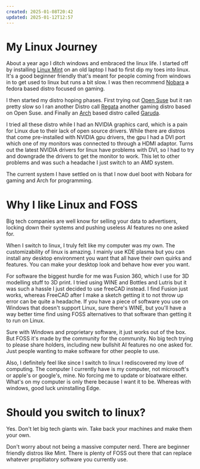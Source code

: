 ```yaml
---
created: 2025-01-08T20:42
updated: 2025-01-12T12:57
---
```

# My Linux Journey

About a year ago I ditch windows and embraced the linux life.
I started off by installing [Linux Mint](https://www.linuxmint.com/) on an old laptop I had to first dip my toes into linux. It's a good beginner friendly that's meant for people coming from windows in to get used to linux but runs a bit slow. I was then recommend [Nobara](https://nobaraproject.org/) a fedora based distro focused on gaming.

I then started my distro hoping phases. First trying out [Open Suse](https://www.opensuse.org/) but it ran pretty slow so I ran another Distro call [Regata](https://get.regataos.com.br/) another gaming distro based on Open Suse. and Finally an [Arch](https://archlinux.org/) based distro called [Garuda](https://garudalinux.org/).

I tried all these distro while I had an NVIDIA graphics card, which is a pain for Linux due to their lack of open source drivers. While there are distros that come pre-installed with NVIDIA gpu drivers, the gpu I had a DVI port which one of my monitors was connected to through a HDMI adaptor. Turns out the latest NVIDIA drivers for linux have problems with DVI, so I had to try and downgrade the drivers to get the monitor to work. This let to other problems and was such a headache I just switch to an AMD system.

The current system I have settled on is that I now duel boot with Nobara for gaming and Arch for programming. 

# Why I like Linux and FOSS

Big tech companies are well know for selling your data to advertisers, locking down their systems and pushing useless AI features no one asked for.

When I switch to linux, I truly felt like my computer was my own. The customizability of linux is amazing. I mainly use KDE plasma but you can install any desktop environment you want that all have their own quirks and features. You can make your desktop look and behave how ever you want. 

For software the biggest hurdle for me was Fusion 360, which I use for 3D modelling stuff to 3D print. I tried using WINE and Bottles and Lutris but it was such a hassle I just decided to use freeCAD instead. I find Fusion just works, whereas FreeCAD after I make a sketch getting it to not throw up error can be quite a headache. If you have a piece of software you use on Windows that doesn't support Linux, sure there's WINE, but you'll have a way better time find using FOSS alternatives to that software than getting it to run on Linux.

Sure with Windows and proprietary software, it just works out of the box. But FOSS it's made by the community for the community. No big tech trying to please share holders, including new bullshit AI features no one asked for. Just people wanting to make software for other people to use.

Also, I definitely feel like since I switch to linux I rediscovered my love of computing. The computer I currently have is my computer, not microsoft's or apple's or google's, mine. No forcing me to update or bloatware either. What's on my computer is only there because I want it to be. Whereas with windows, good luck uninstalling Edge.

# Should you switch to linux?

Yes. Don't let big tech giants win. Take back your machines and make them your own.

Don't worry about not being a massive computer nerd. There are beginner friendly distros like Mint. There is plenty of FOSS out there that can replace whatever propitiatory software you currently use.  